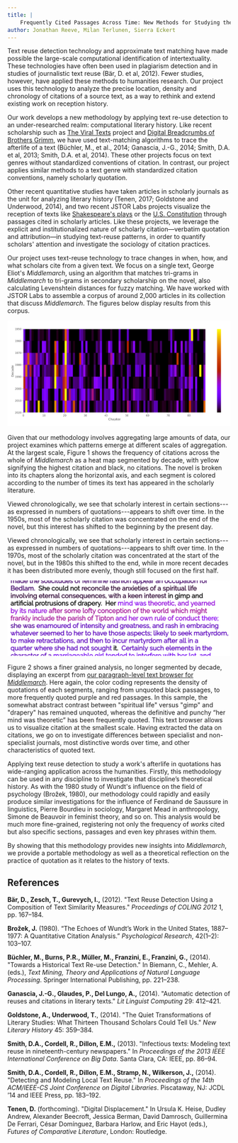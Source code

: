 ```yaml
---
title: |
	Frequently Cited Passages Across Time: New Methods for Studying the Scholarly Reception of Texts
author: Jonathan Reeve, Milan Terlunen, Sierra Eckert
---
```


Text reuse detection technology and approximate text matching have made possible the large-scale computational identification of intertextuality. These technologies have often been used in plagiarism detection and in studies of journalistic text reuse (Bär, D. et al, 2012). Fewer studies, however, have applied these methods to humanities research. Our project uses this technology to analyze the precise location, density and chronology of citations of a source text, as a way to rethink and extend existing work on reception history. 

Our work develops a new methodology by applying text re-use detection to an under-researched realm: computational literary history. Like recent scholarship such as [The Viral Texts](http://viraltexts.org/) project and [Digital Breadcrumbs of Brothers Grimm](http://www.etrap.eu/digital-breadcrumbs-of-brothers-grimm/), we have used text-matching algorithms to trace the afterlife of a text (Büchler, M., et al., 2014; Ganascia, J.-G., 2014; Smith, D.A. et al, 2013; Smith, D.A. et al, 2014). These other projects focus on text genres without standardized conventions of citation. In contrast, our project applies similar methods to a text genre with standardized citation conventions, namely scholarly quotation. 

Other recent quantitative studies have taken articles in scholarly journals as the unit for analyzing literary history (Tenen, 2017; Goldstone and Underwood, 2014), and two recent JSTOR Labs projects visualize the reception of texts like [Shakespeare's plays](https://labs.jstor.org/shakespeare/) or the [U.S. Constitution](http://labs.jstor.org/constitution-site/) through passages cited in scholarly articles. Like these projects, we leverage the explicit and institutionalized nature of scholarly citation––verbatim quotation and attribution––in studying text-reuse patterns, in order to quantify scholars' attention and investigate the sociology of citation practices. 

Our project uses text-reuse technology to trace changes in when, how, and what scholars cite from a given text. We focus on a single text, George Eliot's *Middlemarch*, using an algorithm that matches tri-grams in *Middlemarch* to tri-grams in secondary scholarship on the novel, also calculating Levenshtein distances for fuzzy matching. We have worked with JSTOR Labs to assemble a corpus of around 2,000 articles in its collection that discuss _Middlemarch_. The figures below display results from this corpus.

![Citation Frequency Heat Map for _Middlemarch_, by Decade](images/heatmap.png)

Given that our methodology involves aggregating large amounts of data, our project examines which patterns emerge at different scales of aggregation. At the largest scale, Figure 1 shows the frequency of citations across the whole of _Middlemarch_ as a heat map segmented by decade, with yellow signifying the highest citation and black, no citations. The novel is broken into its chapters along the horizontal axis, and each segment is colored according to the number of times its text has appeared in the scholarly literature. 

Viewed chronologically, we see that scholarly interest in certain sections---as expressed in numbers of quotations---appears to shift over time. In the 1950s, most of the scholarly citation was concentrated on the end of the novel, but this interest has shifted to the beginning by the present day. 

Viewed chronologically, we see that scholarly interest in certain sections---as expressed in numbers of quotations---appears to shift over time. In the 1970s, most of the scholarly citation was concentrated at the start of the novel, but in the 1980s this shifted to the end, while in more recent decades it has been distributed more evenly, though still focused on the first half.

![Citation Frequency Text Browser for _Middlemarch_](images/annotated2.png)

Figure 2 shows a finer grained analysis, no longer segmented by decade, displaying an excerpt from [our paragraph-level text browser for _Middlemarch_](https://lit-mod-viz.github.io/middlemarch-critical-histories/annotated.html). Here again, the color coding represents the density of quotations of each segments, ranging from unquoted black passages, to more frequently quoted purple and red passages. In this sample, the somewhat abstract contrast between "spiritual life" versus "gimp" and "drapery" has remained unquoted, whereas the definitive and punchy “her mind was theoretic” has been frequently quoted. This text browser allows us to visualize citation at the smallest scale. Having extracted the data on citations, we go on to investigate differences between specialist and non-specialist journals, most distinctive words over time, and other characteristics of quoted text.

Applying text reuse detection to study a work's afterlife in quotations has wide-ranging application across the humanities. Firstly, this methodology can be used in any discipline to investigate that discipline’s theoretical history. As with the 1980 study of Wundt's influence on the field of psychology (Brožek,  1980), our methodology could rapidly and easily produce similar investigations for the influence of Ferdinand de Saussure in linguistics, Pierre Bourdieu in sociology, Margaret Mead in anthropology, Simone de Beauvoir in feminist theory, and so on. This analysis would be much more fine-grained, registering not only the frequency of *works* cited but also specific sections, passages and even key phrases within them. 

By showing that this methodology provides new insights into *Middlemarch*, we provide a portable methodology as well as a theoretical reflection on the practice of quotation as it relates to the history of texts.



## References

**Bär, D., Zesch, T., Gurevych, I.,** (2012). "Text Reuse Detection Using a Composition of Text Similarity Measures." *Proceedings of COLING 2012* 1, pp. 167–184.

**Brožek, J.** (1980). “The Echoes of Wundt’s Work in the United States, 1887–1977: A Quantitative Citation Analysis.” *Psychological Research*, 42(1–2): 103–107.

**Büchler, M., Burns, P.R., Müller, M., Franzini, E., Franzini, G.,** (2014). "Towards a Historical Text Re-use Detection." In Biemann, C., Mehler, A. (eds.), *Text Mining, Theory and Applications of Natural Language Processing*. Springer International Publishing, pp. 221–238. 

**Ganascia, J.-G., Glaudes, P., Del Lungo, A.,** (2014). "Automatic detection of reuses and citations in literary texts." *Lit Linguist Computing* 29: 412–421. 

**Goldstone, A., Underwood, T.**, (2014). "The Quiet Transformations of Literary Studies: What Thirteen Thousand Scholars Could Tell Us." *New Literary History* 45: 359–384.

**Smith, D.A., Cordell, R., Dillon, E.M.,** (2013). "Infectious texts: Modeling text reuse in nineteenth-century newspapers." In *Proceedings of the 2013 IEEE International Conference on Big Data*. Santa Clara, CA: IEEE, pp. 86–94. 

**Smith, D.A., Cordell, R., Dillon, E.M., Stramp, N., Wilkerson, J.,** (2014). "Detecting and Modeling Local Text Reuse." In *Proceedings of the 14th ACM/IEEE-CS Joint Conference on Digital Libraries*. Piscataway, NJ: JCDL ’14 and IEEE Press, pp. 183–192.

**Tenen, D.** (forthcoming). "Digital Displacement." In Ursula K. Heise, Dudley Andrew, Alexander Beecroft, Jessica Berman, David Damrosch, Guillermina De Ferrari, César Domínguez, Barbara Harlow, and Eric Hayot (eds.), *Futures of Comparative Literature*,  London: Routledge.
